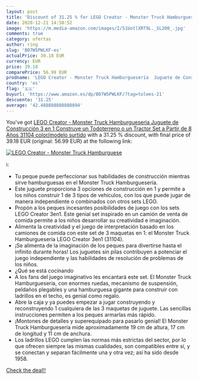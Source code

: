 ```yaml
---
layout: post
title: 'Discount of 31.25 % for LEGO Creator - Monster Truck Hamburguese'
date: 2020-12-21 14:58:52
image: 'https://m.media-amazon.com/images/I/51UotlXRT9L._SL200_.jpg'
comments: true
category: ofertas
author: ring
slug: 'B07W5PWLKF-es'
actualPrice: 39.18 EUR
currency: EUR
price: 39.18
comparePrice: 56.99 EUR
prodname: 'LEGO Creator - Monster Truck Hamburguesería  Juguete de Construcción 3 en 1  Construye un Todoterreno o un Tractor  Set a Partir de 8 Años  31104    color/modelo surtido'
country: 'es'
flag: '🇪🇸'
buyurl: 'https://www.amazon.es/dp/B07W5PWLKF/?tag=tolees-21'
descuento: '31.25'
average: '42.488888888888894'
---
```


You've got [LEGO Creator - Monster Truck Hamburguesería  Juguete de Construcción 3 en 1  Construye un Todoterreno o un Tractor  Set a Partir de 8 Años  31104    color/modelo surtido](https://www.amazon.es/dp/B07W5PWLKF/?tag=tolees-21) with a  31.25 % discount, with final price of 39.18 EUR (original: 56.99 EUR) at the following link:

[![LEGO Creator - Monster Truck Hamburguese](https://m.media-amazon.com/images/I/51UotlXRT9L._SL200_.jpg)](https://www.amazon.es/dp/B07W5PWLKF/?tag=tolees-21)

ℹ️:

- Tu peque puede perfeccionar sus habilidades de construcción mientras sirve hamburguesas en el Monster Truck Hamburguesería.
- Este juguete proporciona 3 opciones de construcción en 1 y permite a los niños construir 1 de 3 tipos de vehículos, con los que puede jugar de manera independiente o combinados con otros sets LEGO.
- Propón a los peques incesantes posibilidades de juego con los sets LEGO Creator 3en1. Este genial set inspirado en un camión de venta de comida permite a los niños desarrollar su creatividad e imaginación.
- Alimenta la creatividad y el juego de interpretación basado en los camiones de comida con este set de 3 maquetas en 1: el Monster Truck Hamburguesería LEGO Creator 3en1 (31104).
- ¡Se alimenta de la imaginación de los peques para divertirse hasta el infinito durante horas! Los juguetes sin pilas contribuyen a potenciar el juego independiente y las habilidades de resolución de problemas de los niños.
- ¿Qué se está cocinando
- A los fans del juego imaginativo les encantará este set. El Monster Truck Hamburguesería, con enormes ruedas, mecanismo de suspensión, peldaños plegables y una hamburguesa gigante para construir con ladrillos en el techo, es genial como regalo.
- Abre la caja y ya puedes empezar a jugar construyendo y reconstruyendo 1 cualquiera de las 3 maquetas de juguete. Las sencillas instrucciones permiten a los peques armarlas más rápido.
- ¡Montones de detalles y superequipado para pasarlo genial! El Monster Truck Hamburguesería mide aproximadamente 19 cm de altura, 17 cm de longitud y 11 cm de anchura.
- Los ladrillos LEGO cumplen las normas más estrictas del sector, por lo que ofrecen siempre las mismas cualidades, son compatibles entre sí, y se conectan y separan fácilmente una y otra vez; así ha sido desde 1958.

[Check the deal!!](https://www.amazon.es/dp/B07W5PWLKF/?tag=tolees-21)
